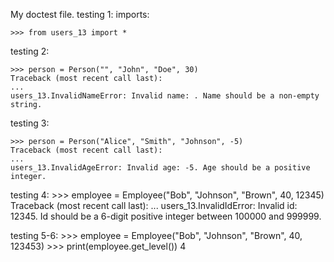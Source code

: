 My doctest file.
testing 1: imports:

    >>> from users_13 import *

testing 2:

    >>> person = Person("", "John", "Doe", 30)
    Traceback (most recent call last):
    ...
    users_13.InvalidNameError: Invalid name: . Name should be a non-empty string.


testing 3:

    >>> person = Person("Alice", "Smith", "Johnson", -5)
    Traceback (most recent call last):
    ...
    users_13.InvalidAgeError: Invalid age: -5. Age should be a positive integer.

testing 4:
    >>> employee = Employee("Bob", "Johnson", "Brown", 40, 12345)
    Traceback (most recent call last):
    ...
    users_13.InvalidIdError: Invalid id: 12345. Id should be a 6-digit positive integer between 100000 and 999999.

testing 5-6:
    >>> employee = Employee("Bob", "Johnson", "Brown", 40, 123453)
    >>> print(employee.get_level())
    4
